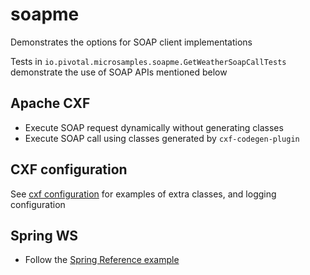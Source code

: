 # soapme

Demonstrates the options for SOAP client implementations

Tests in `io.pivotal.microsamples.soapme.GetWeatherSoapCallTests
` demonstrate the use of SOAP APIs mentioned below


## Apache CXF

- Execute SOAP request dynamically without generating classes
- Execute SOAP call using classes generated by `cxf-codegen-plugin`

## CXF configuration 

See [cxf configuration](src/main/resources/cxf.xml) for examples of extra classes, and logging configuration


## Spring WS

- Follow the [Spring Reference example](https://spring.io/guides/gs/consuming-web-service/)
